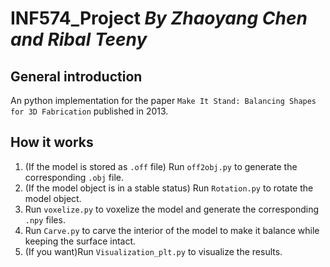 # INF574_Project ***By Zhaoyang Chen and Ribal Teeny***
## General introduction
An python implementation for the paper ```Make It Stand: Balancing Shapes for 3D Fabrication``` published in 2013.
## How it works
1. (If the model is stored as ```.off``` file) Run ```off2obj.py``` to generate the corresponding ```.obj``` file.
2. (If the model object is in a stable status) Run ```Rotation.py``` to rotate the model object.
3. Run ```voxelize.py``` to voxelize the model and generate the corresponding ```.npy``` files.
4. Run ```Carve.py``` to carve the interior of the model to make it balance while keeping the surface intact.
5. (If you want)Run ```Visualization_plt.py``` to visualize the results.
